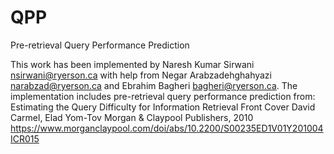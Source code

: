 # QPP
Pre-retrieval Query Performance Prediction

This work has been implemented by Naresh Kumar Sirwani <nsirwani@ryerson.ca> with help from Negar Arabzadehghahyazi <narabzad@ryerson.ca> and Ebrahim Bagheri <bagheri@ryerson.ca>.
The implementation includes pre-retrieval query performance prediction from: Estimating the Query Difficulty for Information Retrieval Front Cover David Carmel, Elad Yom-Tov Morgan & Claypool Publishers, 2010
https://www.morganclaypool.com/doi/abs/10.2200/S00235ED1V01Y201004ICR015
